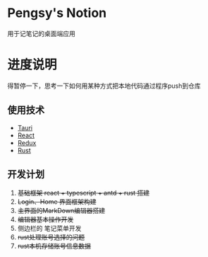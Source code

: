 # Pengsy's Notion

用于记笔记的桌面端应用

# 进度说明

得暂停一下，思考一下如何用某种方式把本地代码通过程序push到仓库

## 使用技术

- [Tauri](https://tauri.app/zh-cn/)
- [React](https://react.dev/)
- [Redux](https://www.redux.org.cn/)
- [Rust](https://www.rust-lang.org/)

## 开发计划
1. ~~基础框架 react + typescript + antd + rust 搭建~~
2. ~~Login、Home 界面框架构建~~
3. ~~主界面的MarkDown编辑器搭建~~
4. ~~编辑器基本操作开发~~
5. 侧边栏的 笔记菜单开发
6. ~~rust处理账号选择的问题~~
7. ~~rust本机存储账号信息数据~~
